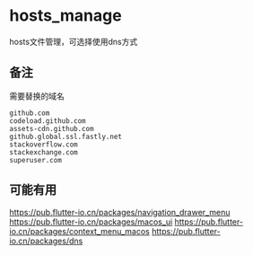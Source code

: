 # hosts_manage

hosts文件管理，可选择使用dns方式

## 备注

需要替换的域名
```
github.com
codeload.github.com
assets-cdn.github.com
github.global.ssl.fastly.net
stackoverflow.com
stackexchange.com
superuser.com
```


## 可能有用
https://pub.flutter-io.cn/packages/navigation_drawer_menu
https://pub.flutter-io.cn/packages/macos_ui
https://pub.flutter-io.cn/packages/context_menu_macos
https://pub.flutter-io.cn/packages/dns
